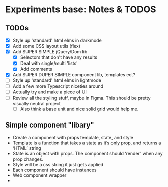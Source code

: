 # Experiments base: Notes & TODOS

## TODOs

- [x] Style up 'standard' html elms in darkmode
- [x] Add some CSS layout utils (flex)
- [x] Add SUPER SIMPLE jQuery/Dom lib
  - [x] Selectors that don't have any results
  - [x] Deal with single/multi 'lists'
  - [x] Add comments
- [x] Add SUPER DUPER SIMPLE component lib, templates ect?
- [ ] Style up 'standard' html elms in lightmode
- [ ] Add a few more Typescript niceties around
- [ ] Actually try and make a piece of UI
- [ ] Review all the styling stuff, maybe in Figma. This should be pretty visually neutral project
  - [ ] Also think a base unit and nice solid grid would help me.

## Simple component "libary"

- Create a component with props template, state, and style
- Template is a function that takes a state as it’s only prop, and returns a ‘HTML’ string 
- State is an object with props. The component should ‘render’ when any prop changes. 
- Style will be a css string it just gets applied 
- Each component should have instances 
- Web component wrapper 
- 
